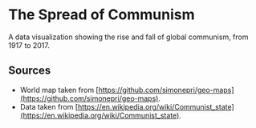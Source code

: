# The Spread of Communism
A data visualization showing the rise and fall of global communism, from 1917 to 2017.

## Sources

* World map taken from [https://github.com/simonepri/geo-maps](https://github.com/simonepri/geo-maps).
* Data taken from [https://en.wikipedia.org/wiki/Communist_state](https://en.wikipedia.org/wiki/Communist_state).
